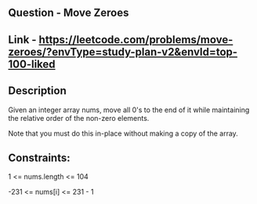 ## Question - Move Zeroes

## Link - https://leetcode.com/problems/move-zeroes/?envType=study-plan-v2&envId=top-100-liked

## Description
Given an integer array nums, move all 0's to the end of it while maintaining the relative order of the non-zero elements.

Note that you must do this in-place without making a copy of the array.

## Constraints:

1 <= nums.length <= 104

-231 <= nums[i] <= 231 - 1
